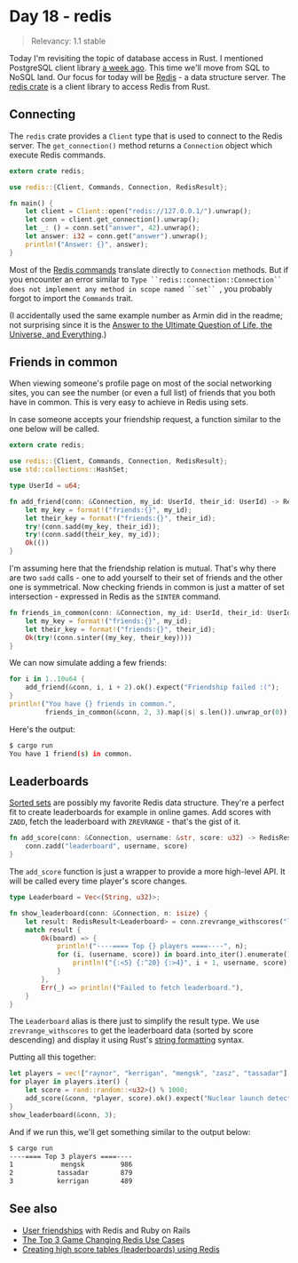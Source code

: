 # Day 18 - redis

> Relevancy: 1.1 stable

Today I'm revisiting the topic of database access in Rust. I mentioned PostgreSQL client library [a week ago](https://siciarz.net/24-days-of-rust-postgres/). This time we'll move from SQL to NoSQL land. Our focus for today will be [Redis](http://redis.io/) - a data structure server. The [redis crate](https://crates.io/crates/redis) is a client library to access Redis from Rust.

Connecting
----------

The `redis` crate provides a `Client` type that is used to connect to the Redis server. The `get_connection()` method returns a `Connection` object which execute Redis commands.

```rust
extern crate redis;

use redis::{Client, Commands, Connection, RedisResult};

fn main() {
    let client = Client::open("redis://127.0.0.1/").unwrap();
    let conn = client.get_connection().unwrap();
    let _: () = conn.set("answer", 42).unwrap();
    let answer: i32 = conn.get("answer").unwrap();
    println!("Answer: {}", answer);
}
```

Most of the [Redis commands](http://redis.io/commands) translate directly to `Connection` methods. But if you encounter an error similar to `Type ``redis::connection::Connection`` does not implement any method in scope named ``set`` `, you probably forgot to import the `Commands` trait.

(I accidentally used the same example number as Armin did in the readme; not surprising since it is the [Answer to the Ultimate Question of Life, the Universe, and Everything](http://en.wikipedia.org/wiki/Phrases_from_The_Hitchhiker%27s_Guide_to_the_Galaxy#Answer_to_the_Ultimate_Question_of_Life.2C_the_Universe.2C_and_Everything_.2842.29).)

Friends in common
-----------------

When viewing someone's profile page on most of the social networking sites, you can see the number (or even a full list) of friends that you both have in common. This is very easy to achieve in Redis using sets.

In case someone accepts your friendship request, a function similar to the one below will be called.

```rust
extern crate redis;

use redis::{Client, Commands, Connection, RedisResult};
use std::collections::HashSet;

type UserId = u64;

fn add_friend(conn: &Connection, my_id: UserId, their_id: UserId) -> RedisResult<()> {
    let my_key = format!("friends:{}", my_id);
    let their_key = format!("friends:{}", their_id);
    try!(conn.sadd(my_key, their_id));
    try!(conn.sadd(their_key, my_id));
    Ok(())
}
```

I'm assuming here that the friendship relation is mutual. That's why there are two `sadd` calls - one to add yourself to their set of friends and the other one is symmetrical. Now checking friends in common is just a matter of set intersection - expressed in Redis as the `SINTER` command.

```rust
fn friends_in_common(conn: &Connection, my_id: UserId, their_id: UserId) -> RedisResult<HashSet<UserId>> {
    let my_key = format!("friends:{}", my_id);
    let their_key = format!("friends:{}", their_id);
    Ok(try!(conn.sinter((my_key, their_key))))
}
```

We can now simulate adding a few friends:

```rust
for i in 1..10u64 {
    add_friend(&conn, i, i + 2).ok().expect("Friendship failed :(");
}
println!("You have {} friends in common.",
         friends_in_common(&conn, 2, 3).map(|s| s.len()).unwrap_or(0));
```

Here's the output:

```sh
$ cargo run
You have 1 friend(s) in common.
```

Leaderboards
------------

[Sorted sets](http://redis.io/commands#sorted_set) are possibly my favorite Redis data structure. They're a perfect fit to create leaderboards for example in online games. Add scores with `ZADD`, fetch the leaderboard with `ZREVRANGE` - that's the gist of it.

```rust
fn add_score(conn: &Connection, username: &str, score: u32) -> RedisResult<()> {
    conn.zadd("leaderboard", username, score)
}
```

The `add_score` function is just a wrapper to provide a more high-level API. It will be called every time player's score changes.

```rust
type Leaderboard = Vec<(String, u32)>;

fn show_leaderboard(conn: &Connection, n: isize) {
    let result: RedisResult<Leaderboard> = conn.zrevrange_withscores("leaderboard", 0, n - 1);
    match result {
        Ok(board) => {
            println!("----==== Top {} players ====----", n);
            for (i, (username, score)) in board.into_iter().enumerate() {
                println!("{:<5} {:^20} {:>4}", i + 1, username, score);
            }
        },
        Err(_) => println!("Failed to fetch leaderboard."),
    }
}
```

The `Leaderboard` alias is there just to simplify the result type. We use `zrevrange_withscores` to get the leaderboard data (sorted by score descending) and display it using Rust's [string formatting](http://doc.rust-lang.org/std/fmt/) syntax.

Putting all this together:

```rust
let players = vec!["raynor", "kerrigan", "mengsk", "zasz", "tassadar"];
for player in players.iter() {
    let score = rand::random::<u32>() % 1000;
    add_score(&conn, *player, score).ok().expect("Nuclear launch detected");
}
show_leaderboard(&conn, 3);
```

And if we run this, we'll get something similar to the output below:

```sh
$ cargo run
----==== Top 3 players ====----
1            mengsk         986
2           tassadar        879
3           kerrigan        489
```

See also
--------

 * [User friendships](http://jimneath.org/2011/03/24/using-redis-with-ruby-on-rails.html#example_uses_in_rails) with Redis and Ruby on Rails
 * [The Top 3 Game Changing Redis Use Cases](https://redislabs.com/blog/the-top-3-game-changing-redis-use-cases)
 * [Creating high score tables (leaderboards) using Redis](http://www.agoragames.com/blog/2011/01/01/creating-high-score-tables-leaderboards-using-redis/)
